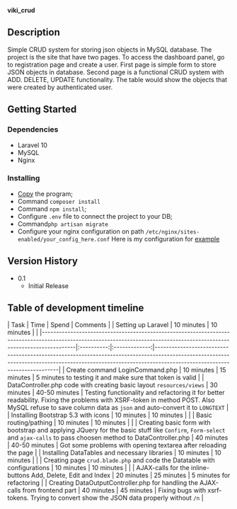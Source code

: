 **viki_crud**

## Description

Simple CRUD system for storing json objects in MySQL database. The project is the site that have two pages. To access the dashboard panel, go to registration page and create a user. 
First page is simple form to store JSON objects in database. Second page is a functional CRUD system with ADD. DELETE, UPDATE functionality. The table would show the objects that were created by authenticated user.

## Getting Started

### Dependencies

* Laravel 10
* MySQL
* Nginx

### Installing

* [Copy](https://github.com/omegarekrut/viki_crud.git) the program;
* Command `composer install`
* Command `npm install`;
* Configure `.env` file to connect the project to your DB;
* Command`php artisan migrate`
* Configure your nginx configuration on path `/etc/nginx/sites-enabled/your_config_here.conf`
Here is my configuration for [example](https://github.com/omegarekrut/viki_crud/blob/master/viki_crud.conf)

## Version History

* 0.1
    * Initial Release

## Table of development timeline
| Task | Time  |  Spend |  Comments  |
| Setting up Laravel                                                                                                                                                     | 10 minutes | 10 minutes    |                                                                                                                                                                                                        |
|------------------------------------------------------------------------------------------------------------------------------------------------------------------------|:----------:|:-------------:|--------------------------------------------------------------------------------------------------------------------------------------------------------------------------------------------------------|
| Create command LoginCommand.php                                                                                                                                        | 10 minutes | 15 minutes    | 5 minutes to testing it and make sure that token is valid                                                                                                                                              |
| DataController.php code with creating basic layout `resources/views`                                                                                                   | 30 minutes | 40-50 minutes | Testing functionality and refactoring it for better readability. Fixing the problems with XSRF-token in method POST. Also MySQL refuse to save column data as `json` and auto-convert it to `LONGTEXT` |
| Installing Bootstrap 5.3 with icons                                                                                                                                    | 10 minutes | 10 minutes    |                                                                                                                                                                                                        |
| Basic routing/pathing                                                                                                                                                  | 10 minutes | 10 minutes    |                                                                                                                                                                                                        |
| Creating basic form with bootstrap and applying JQuery for the basic stuff like `Confirm`, `Form-select` and `ajax-calls` to pass choosen method to DataController.php | 40 minutes | 40-50 minutes | Got some problems with opening textarea after reloading the page                                                                                                                                       |
| Installing DataTables and necessary libraries                                                                                                                          | 10 minutes | 10 minutes    |                                                                                                                                                                                                        |
| Creating page `crud.blade.php` and code the Datatable with configurations                                                                                              | 10 minutes | 10 minutes    |                                                                                                                                                                                                        |
| AJAX-calls for the inline-buttons Add, Delete, Edit and Index                                                                                                          | 20 minutes | 25 minutes    | 5 minutes for refactoring                                                                                                                                                                              |
| Creating DataOutputController.php for handling the AJAX-calls from frontend part                                                                                       | 40 minutes | 45 minutes    | Fixing bugs with xsrf-tokens. Trying to convert show the JSON data properly without `/n`                                                                                                               |
